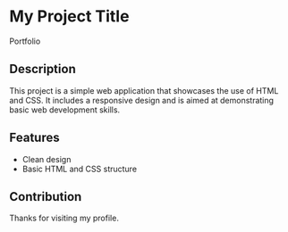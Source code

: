 # My Project Title

Portfolio

## Description

This project is a simple web application that showcases the use of HTML and CSS. It includes a responsive design and is aimed at demonstrating basic web development skills.

## Features

- Clean design
- Basic HTML and CSS structure

## Contribution

Thanks for visiting my profile.
